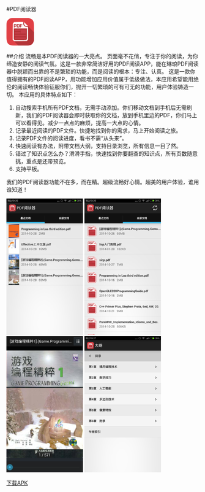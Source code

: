 #PDF阅读器

![image](./img/PDF阅读器.png)

##介绍
流畅是本PDF阅读器的一大亮点。
页面毫不花俏，专注于你的阅读，为你缔造安静的阅读气氛。这是一款非常简洁好用的PDF阅读APP，能在琳琅PDF阅读器中脱颖而出靠的不是繁琐的功能，而是阅读的根本：专注、认真。
这是一款你值得拥有的PDF阅读APP，用功能增加应用价值属于低级做法，本应用希望能用绝伦的阅读畅快体验征服你们，抛开一切繁琐的可有可无的功能，用户体验铸造一切。
本应用的具体特点如下：

1. 自动搜索手机所有PDF文档，无需手动添加。你们移动文档到手机后无需刷新，我们的PDF阅读器会即时获取你的文档，放到手机里边的PDF，你们马上可以看得见。减少一点点的麻烦，提高一大点的心情。
2. 记录最近阅读的PDF文件。快捷地找到你的需求，马上开始阅读之旅。
3. 记录PDF文件的阅读进度，看书不需“从头来”。
4. 快速阅读有办法，附带文档大纲，支持目录浏览，所有信息一目了然。
5. 错过了知识点怎么办？滑滑手指，快速找到你要翻查的知识点，所有页数随意挑，重点是还带预览。
6. 支持平板。

我们的PDF阅读器功能不在多，而在精。超级流畅好心情。超美的用户体验，谁用谁知道！

<img src="./img/pdf1.png" width="200px" height="auto"/>
<img src="./img/pdf2.png" width="200px" height="auto"/>
<img src="./img/pdf3.png" width="200px" height="auto"/>
<img src="./img/pdf4.png" width="200px" height="auto"/>

<a class="download-btn" href="http://app.mi.com/detail/78505?ref=search">下载APK</a>